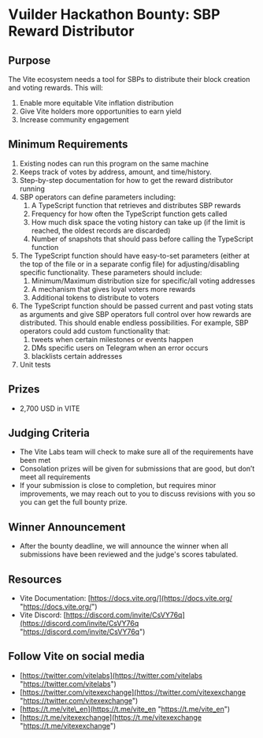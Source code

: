 # Vuilder Hackathon Bounty: SBP Reward Distributor

## Purpose
The Vite ecosystem needs a tool for SBPs to distribute their block creation	and voting rewards. This will:
1. Enable more equitable Vite inflation distribution
2. Give Vite holders more opportunities to earn yield
3. Increase community engagement

## Minimum Requirements
1. Existing nodes can run this program on the same machine
2. Keeps track of votes by address, amount, and time/history.
3. Step-by-step documentation for how to get the reward distributor running
4. SBP operators can define parameters including:
	1. A TypeScript function that retrieves and distributes SBP rewards
	2. Frequency for how often the TypeScript function gets called
	3. How much disk space the voting history can take up (if the limit is reached, the oldest records are discarded)
	4. Number of snapshots that should pass before calling the TypeScript function
5. The TypeScript function should have easy-to-set parameters (either at the top of the file or in a separate config file) for adjusting/disabling specific functionality. These parameters should include:
	1. Minimum/Maximum distribution size for specific/all voting addresses
	2. A mechanism that gives loyal voters more rewards
	3. Additional tokens to distribute to voters
6. The TypeScript function should be passed current and past voting stats as arguments and give SBP operators full control over how rewards are distributed. This should enable endless possibilities. For example, SBP operators could add custom functionality that:
	1. tweets when certain milestones or events happen
	2. DMs specific users on Telegram when an error occurs
	3. blacklists certain addresses
7. Unit tests


## Prizes
- 2,700 USD in VITE

## Judging Criteria
- The Vite Labs team will check to make sure all of the requirements have been met
- Consolation prizes will be given for submissions that are good, but don’t meet all requirements
- If your submission is close to completion, but requires minor improvements, we may reach out to you to discuss revisions with you so you can get the full bounty prize.

## Winner Announcement
- After the bounty deadline, we will announce the winner when all submissions have been reviewed and the judge's scores tabulated.

## Resources
- Vite Documentation: [https://docs.vite.org/](https://docs.vite.org/ "https://docs.vite.org/")
- Vite Discord: [https://discord.com/invite/CsVY76q](https://discord.com/invite/CsVY76q "https://discord.com/invite/CsVY76q")

## Follow Vite on social media
- [https://twitter.com/vitelabs](https://twitter.com/vitelabs "https://twitter.com/vitelabs")
- [https://twitter.com/vitexexchange](https://twitter.com/vitexexchange "https://twitter.com/vitexexchange")
- [https://t.me/vite\_en](https://t.me/vite_en "https://t.me/vite_en")
- [https://t.me/vitexexchange](https://t.me/vitexexchange "https://t.me/vitexexchange")